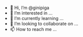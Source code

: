 - 👋 Hi, I’m @ginipiga
- 👀 I’m interested in ...
- 🌱 I’m currently learning ...
- 💞️ I’m looking to collaborate on ...
- 📫 How to reach me ...

<!---
ginipiga/ginipiga is a ✨ special ✨ repository because its `README.md` (this file) appears on your GitHub profile.
You can click the Preview link to take a look at your changes.
--->
